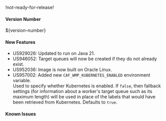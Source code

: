 !not-ready-for-release!

#### Version Number
${version-number}

#### New Features
- US929026: Updated to run on Java 21.
- US946052: Target queues will now be created if they do not already exist.
- US952036: Image is now built on Oracle Linux.
- US957002: Added new `CAF_WMP_KUBERNETES_ENABLED` environment variable.  
  Used to specify whether Kubernetes is enabled. If `false`, then fallback settings (for information about a worker's
  target queue such as its maximum length) will be used in place of the labels that would have been retrieved from Kubernetes. Defaults
  to `true`.

#### Known Issues
